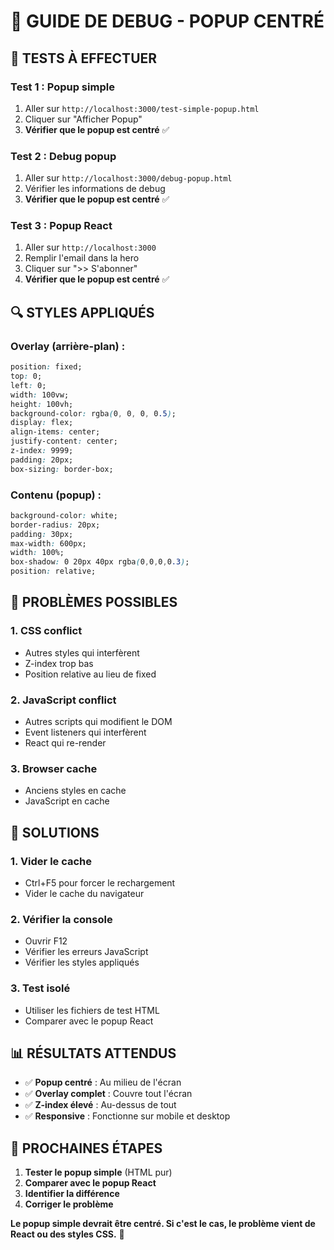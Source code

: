 # 🔧 GUIDE DE DEBUG - POPUP CENTRÉ

## 🧪 **TESTS À EFFECTUER**

### **Test 1 : Popup simple**
1. Aller sur `http://localhost:3000/test-simple-popup.html`
2. Cliquer sur "Afficher Popup"
3. **Vérifier que le popup est centré** ✅

### **Test 2 : Debug popup**
1. Aller sur `http://localhost:3000/debug-popup.html`
2. Vérifier les informations de debug
3. **Vérifier que le popup est centré** ✅

### **Test 3 : Popup React**
1. Aller sur `http://localhost:3000`
2. Remplir l'email dans la hero
3. Cliquer sur ">> S'abonner"
4. **Vérifier que le popup est centré** ✅

## 🔍 **STYLES APPLIQUÉS**

### **Overlay (arrière-plan) :**
```css
position: fixed;
top: 0;
left: 0;
width: 100vw;
height: 100vh;
background-color: rgba(0, 0, 0, 0.5);
display: flex;
align-items: center;
justify-content: center;
z-index: 9999;
padding: 20px;
box-sizing: border-box;
```

### **Contenu (popup) :**
```css
background-color: white;
border-radius: 20px;
padding: 30px;
max-width: 600px;
width: 100%;
box-shadow: 0 20px 40px rgba(0,0,0,0.3);
position: relative;
```

## 🐛 **PROBLÈMES POSSIBLES**

### **1. CSS conflict**
- Autres styles qui interfèrent
- Z-index trop bas
- Position relative au lieu de fixed

### **2. JavaScript conflict**
- Autres scripts qui modifient le DOM
- Event listeners qui interfèrent
- React qui re-render

### **3. Browser cache**
- Anciens styles en cache
- JavaScript en cache

## 🔧 **SOLUTIONS**

### **1. Vider le cache**
- Ctrl+F5 pour forcer le rechargement
- Vider le cache du navigateur

### **2. Vérifier la console**
- Ouvrir F12
- Vérifier les erreurs JavaScript
- Vérifier les styles appliqués

### **3. Test isolé**
- Utiliser les fichiers de test HTML
- Comparer avec le popup React

## 📊 **RÉSULTATS ATTENDUS**

- ✅ **Popup centré** : Au milieu de l'écran
- ✅ **Overlay complet** : Couvre tout l'écran
- ✅ **Z-index élevé** : Au-dessus de tout
- ✅ **Responsive** : Fonctionne sur mobile et desktop

## 🚀 **PROCHAINES ÉTAPES**

1. **Tester le popup simple** (HTML pur)
2. **Comparer avec le popup React**
3. **Identifier la différence**
4. **Corriger le problème**

**Le popup simple devrait être centré. Si c'est le cas, le problème vient de React ou des styles CSS.** 🎯


